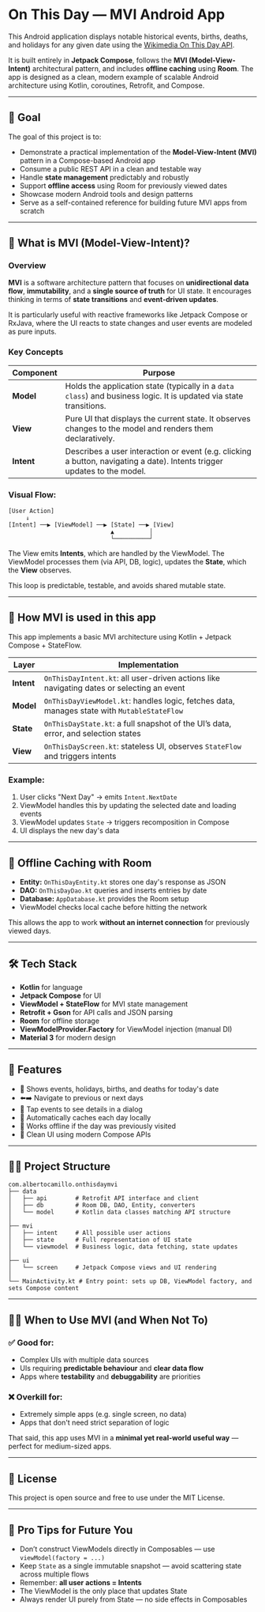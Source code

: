 # On This Day — MVI Android App

This Android application displays notable historical events, births, deaths, and holidays for any given date using the [Wikimedia On This Day API](https://api.wikimedia.org/feed/v1/wikipedia/en/onthisday/all/{month}/{day}).

It is built entirely in **Jetpack Compose**, follows the **MVI (Model-View-Intent)** architectural pattern, and includes **offline caching** using **Room**. The app is designed as a clean, modern example of scalable Android architecture using Kotlin, coroutines, Retrofit, and Compose.

---

## 🎯 Goal

The goal of this project is to:

- Demonstrate a practical implementation of the **Model-View-Intent (MVI)** pattern in a Compose-based Android app
- Consume a public REST API in a clean and testable way
- Handle **state management** predictably and robustly
- Support **offline access** using Room for previously viewed dates
- Showcase modern Android tools and design patterns
- Serve as a self-contained reference for building future MVI apps from scratch

---

## 🧭 What is MVI (Model-View-Intent)?

### Overview
**MVI** is a software architecture pattern that focuses on **unidirectional data flow**, **immutability**, and a **single source of truth** for UI state. It encourages thinking in terms of **state transitions** and **event-driven updates**.

It is particularly useful with reactive frameworks like Jetpack Compose or RxJava, where the UI reacts to state changes and user events are modeled as pure inputs.

### Key Concepts

| Component | Purpose |
|----------|---------|
| **Model** | Holds the application state (typically in a `data class`) and business logic. It is updated via state transitions. |
| **View** | Pure UI that displays the current state. It observes changes to the model and renders them declaratively. |
| **Intent** | Describes a user interaction or event (e.g. clicking a button, navigating a date). Intents trigger updates to the model. |

### Visual Flow:
```
[User Action]
     ↓
[Intent] ──▶ [ViewModel] ──▶ [State] ──▶ [View]
                             ▲          │
                             └──────────┘
```
The View emits **Intents**, which are handled by the ViewModel. The ViewModel processes them (via API, DB, logic), updates the **State**, which the **View** observes.

This loop is predictable, testable, and avoids shared mutable state.

---

## 🧱 How MVI is used in this app

This app implements a basic MVI architecture using Kotlin + Jetpack Compose + StateFlow.

| Layer        | Implementation                                                                 |
|--------------|----------------------------------------------------------------------------------|
| **Intent**   | `OnThisDayIntent.kt`: all user-driven actions like navigating dates or selecting an event |
| **Model**    | `OnThisDayViewModel.kt`: handles logic, fetches data, manages state with `MutableStateFlow` |
| **State**    | `OnThisDayState.kt`: a full snapshot of the UI’s data, error, and selection states |
| **View**     | `OnThisDayScreen.kt`: stateless UI, observes `StateFlow` and triggers intents |

### Example:
1. User clicks "Next Day" → emits `Intent.NextDate`
2. ViewModel handles this by updating the selected date and loading events
3. ViewModel updates `State` → triggers recomposition in Compose
4. UI displays the new day's data

---

## 💾 Offline Caching with Room

- **Entity:** `OnThisDayEntity.kt` stores one day's response as JSON
- **DAO:** `OnThisDayDao.kt` queries and inserts entries by date
- **Database:** `AppDatabase.kt` provides the Room setup
- ViewModel checks local cache before hitting the network

This allows the app to work **without an internet connection** for previously viewed days.

---

## 🛠 Tech Stack

- **Kotlin** for language
- **Jetpack Compose** for UI
- **ViewModel + StateFlow** for MVI state management
- **Retrofit + Gson** for API calls and JSON parsing
- **Room** for offline storage
- **ViewModelProvider.Factory** for ViewModel injection (manual DI)
- **Material 3** for modern design

---

## 🚀 Features

- 📅 Shows events, holidays, births, and deaths for today's date
- ⬅️➡️ Navigate to previous or next days
- 📲 Tap events to see details in a dialog
- 💾 Automatically caches each day locally
- 🔌 Works offline if the day was previously visited
- 🧼 Clean UI using modern Compose APIs

---

## 👨‍💻 Project Structure

```
com.albertocamillo.onthisdaymvi
├── data
│   ├── api        # Retrofit API interface and client
│   ├── db         # Room DB, DAO, Entity, converters
│   └── model      # Kotlin data classes matching API structure
│
├── mvi
│   ├── intent     # All possible user actions
│   ├── state      # Full representation of UI state
│   └── viewmodel  # Business logic, data fetching, state updates
│
├── ui
│   └── screen     # Jetpack Compose views and UI rendering
│
└── MainActivity.kt # Entry point: sets up DB, ViewModel factory, and sets Compose content
```

---

## 🧑‍🏫 When to Use MVI (and When Not To)

### ✅ Good for:
- Complex UIs with multiple data sources
- UIs requiring **predictable behaviour** and **clear data flow**
- Apps where **testability** and **debuggability** are priorities

### ❌ Overkill for:
- Extremely simple apps (e.g. single screen, no data)
- Apps that don't need strict separation of logic

That said, this app uses MVI in a **minimal yet real-world useful way** — perfect for medium-sized apps.

---

## 📝 License

This project is open source and free to use under the MIT License.

---

## 🧠 Pro Tips for Future You

- Don’t construct ViewModels directly in Composables — use `viewModel(factory = ...)`
- Keep `State` as a single immutable snapshot — avoid scattering state across multiple flows
- Remember: **all user actions = Intents**
- The ViewModel is the only place that updates State
- Always render UI purely from State — no side effects in Composables
